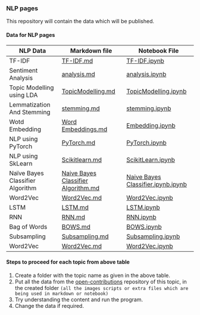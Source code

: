 ### NLP pages

This repository will contain the data which will be published.

#### Data for NLP pages

| NLP Data                         | Markdown file                                                                                                                                                                                                                                                                              | Notebook File                                                                                                                                                                                                                                          |
| -------------------------------- | ------------------------------------------------------------------------------------------------------------------------------------------------------------------------------------------------------------------------------------------------------------------------------------------ | ------------------------------------------------------------------------------------------------------------------------------------------------------------------------------------------------------------------------------------------------------ |
| TF-IDF                           | [TF-IDF.md](https://github.com/Learn-Write-Repeat/Open-contributions/blob/master/B2%20NLP/Ritik_NLP_TF-IDF.md)                                                                                   | [TF-IDF.ipynb](https://github.com/Learn-Write-Repeat/Open-contributions/blob/master/B2%20NLP/Ritik_NLP_TF-IDF.ipynb)                                         |
| Sentiment Analysis               | [analysis.md](https://github.com/Learn-Write-Repeat/Open-contributions/blob/master/B2-%20NLP/Avdhoot_NLP_Sentiment_analysis.md)                                                    | [analysis.ipynb](https://github.com/Learn-Write-Repeat/Open-contributions/blob/master/B2-%20NLP/Avdhoot_NLP_Sentiment_analysis.ipynb)          |
| Topic Modelling using LDA        | [TopicModelling.md](https://github.com/Learn-Write-Repeat/Open-contributions/blob/master/B2-NLP/Ajay_NLP_TopicModelling.md)                                                                         | [TopicModelling.ipynb](https://github.com/Learn-Write-Repeat/Open-contributions/blob/master/B2-NLP/Ajay_NLP_TopicModelling.ipynb)                               |
| Lemmatization And Stemming       | [stemming.md](https://github.com/Learn-Write-Repeat/Open-contributions/blob/master/B2-NLP/Amey_Nlp_Lemmatization_stemming.md)                                                        | [stemming.ipynb](https://github.com/Learn-Write-Repeat/Open-contributions/blob/master/B2-NLP/Amey_Nlp_Lemmatization_stemming.ipynb)              |
| Wotd Embedding                   | [Word Embeddings.md](https://github.com/Learn-Write-Repeat/Open-contributions/blob/master/B2-NLP/Divit_NLP_Word%20Embeddings.md)                                                                 | [Embedding.ipynb](https://github.com/Learn-Write-Repeat/Open-contributions/blob/master/B2-NLP/Word_Embedding.ipynb)                                                  |
| NLP using PyTorch                | [PyTorch.md](https://github.com/Learn-Write-Repeat/Open-contributions/blob/master/B2-NLP/Kavish_PyTorch.md)                                                                                            | [PyTorch.ipynb](https://github.com/Learn-Write-Repeat/Open-contributions/blob/master/B2-NLP/Kavish_NLP_PyTorch.ipynb)                                         |
| NLP using SkLearn                | [Scikitlearn.md](https://github.com/Learn-Write-Repeat/Open-contributions/blob/master/B2-NLP/Prathamesh_NLP_Scikitlearn.md)                                                                   | [ScikitLearn.ipynb](https://github.com/Learn-Write-Repeat/Open-contributions/blob/master/B2-NLP/Prathamesh_NLP_ScikitLearn.ipynb)                         |
| Naïve Bayes Classifier Algorithm | [Naive Bayes Classifier Algorithm.md](https://github.com/Learn-Write-Repeat/Open-contributions/blob/master/NIKHITHA%20SIVAPRAKASAM_NLP_Naive%20Bayes%20Classifier%20Algorithm.md) | [Naive Bayes Classifier.ipynb.ipynb](https://github.com/Learn-Write-Repeat/Open-contributions/blob/master/Nikhitha_NLP_Naive%20Bayes%20Classifier.ipynb.ipynb) |
| Word2Vec                         | [Word2Vec.md](https://github.com/Learn-Write-Repeat/Open-contributions/blob/master/Nishant_NLP_Word2Vec.md)                                                                                             | [Word2Vec.ipynb](https://github.com/Learn-Write-Repeat/Open-contributions/blob/master/Nishant_NLP_Word2Vec.ipynb)                                                   |
| LSTM                             | [LSTM.md](https://github.com/Learn-Write-Repeat/Open-contributions/blob/master/Nripesh_NLP_LSTM.md)                                                                                                     | [LSTM.ipynb](https://github.com/Learn-Write-Repeat/Open-contributions/blob/master/Nripesh_NLP_LSTM.ipynb)                                                           |
| RNN                              | [RNN.md](https://github.com/Learn-Write-Repeat/Open-contributions/blob/master/Rahul_NLP_RNN.md)                                                                                                           | [RNN.ipynb](https://github.com/Learn-Write-Repeat/Open-contributions/blob/master/Rahul_NLP_RNN.ipynb)                                                                 |
| Bag of Words                     | [BOWS.md](https://github.com/Learn-Write-Repeat/Open-contributions/blob/master/Ria_NLP_BOWS.md)                                                                                                             | [BOWS.ipynb](https://github.com/Learn-Write-Repeat/Open-contributions/blob/master/Ria_NLP_BOWS.ipynb)                                                                   |
| Subsampling                      | [Subsampling.md](https://github.com/Learn-Write-Repeat/Open-contributions/blob/master/Utkarsh_NLP_Subsampling.md)                                                                                       | [Subsampling.ipynb](https://github.com/Learn-Write-Repeat/Open-contributions/blob/master/Utkarsh_NLP_Subsampling.ipynb)                                             |
| Word2Vec                         | [Word2Vec.md](https://github.com/Learn-Write-Repeat/Open-contributions/blob/master/Utkarsh_NLP_Word2Vec.md)                                                                                             | [Word2Vec.ipynb](https://github.com/Learn-Write-Repeat/Open-contributions/blob/master/Utkarsh_NLP_Word2Vec.ipynb)                                                   |


#### Steps to proceed for each topic from above table

1. Create a folder with the topic name as given in the above table.
2. Put all the data from the [open-contributions](https://github.com/Learn-Write-Repeat/Open-contributions) repository of this topic, in the created folder `(all the images scripts or extra files which are being used in markdown or notebook)`
3. Try understanding the content and run the program.
4. Change the data if required.
